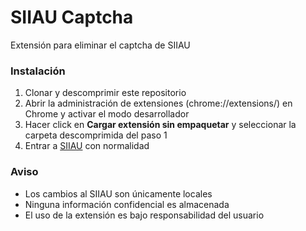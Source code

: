 # SIIAU Captcha

Extensión para eliminar el captcha de SIIAU

### Instalación

1. Clonar y descomprimir este repositorio
2. Abrir la administración de extensiones (chrome://extensions/) en Chrome y activar el modo desarrollador
3. Hacer click en **Cargar extensión sin empaquetar** y seleccionar la carpeta descomprimida del paso 1
4. Entrar a [SIIAU](https://siiauescolar.siiau.udg.mx/) con normalidad

### Aviso

- Los cambios al SIIAU son únicamente locales
- Ninguna información confidencial es almacenada
- El uso de la extensión es bajo responsabilidad del usuario
